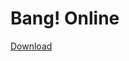 # Bang! Online

[Download](https://github.com/salvoilmiosi/bang-launcher/releases/download/v1.0/banglauncher.exe)